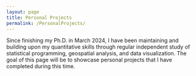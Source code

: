 ```yaml
---
layout: page
title: Personal Projects
permalink: /PersonalProjects/
---
```


Since finishing my Ph.D. in March 2024, I have been maintaining and building upon my quantitative skills through regular independent study of statistical programming, geospatial analysis, and data visualization. The goal of this page will be to showcase personal projects that I have completed during this time.
